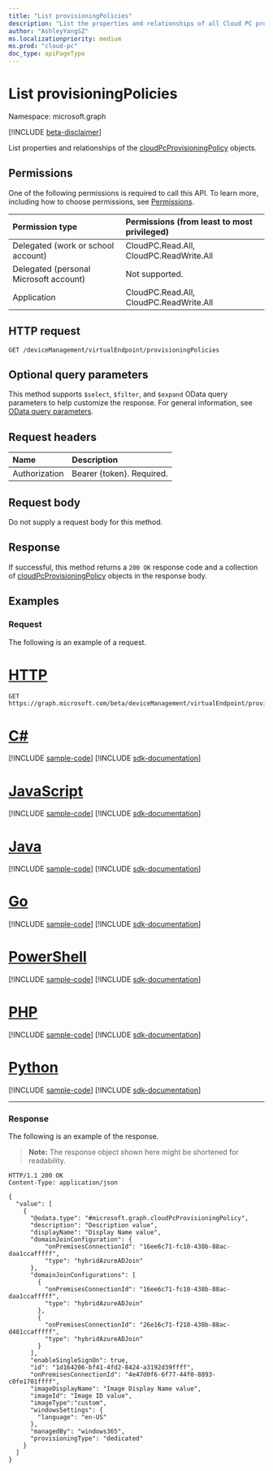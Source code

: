 ```yaml
---
title: "List provisioningPolicies"
description: "List the properties and relationships of all Cloud PC provisioning policies."
author: "AshleyYangSZ"
ms.localizationpriority: medium
ms.prod: "cloud-pc"
doc_type: apiPageType
---
```


# List provisioningPolicies

Namespace: microsoft.graph

[!INCLUDE [beta-disclaimer](../../includes/beta-disclaimer.md)]

List properties and relationships of the [cloudPcProvisioningPolicy](../resources/cloudpcprovisioningpolicy.md) objects.

## Permissions

One of the following permissions is required to call this API. To learn more, including how to choose permissions, see [Permissions](/graph/permissions-reference).

|Permission type|Permissions (from least to most privileged)|
|:---|:---|
|Delegated (work or school account)|CloudPC.Read.All, CloudPC.ReadWrite.All|
|Delegated (personal Microsoft account)|Not supported.|
|Application|CloudPC.Read.All, CloudPC.ReadWrite.All|

## HTTP request

<!-- {
  "blockType": "ignored"
}
-->

``` http
GET /deviceManagement/virtualEndpoint/provisioningPolicies
```

## Optional query parameters

This method supports `$select`, `$filter`, and `$expand` OData query parameters to help customize the response. For general information, see [OData query parameters](/graph/query-parameters).

## Request headers

| Name          | Description               |
| :------------ | :------------------------ |
| Authorization | Bearer {token}. Required. |

## Request body

Do not supply a request body for this method.

## Response

If successful, this method returns a `200 OK` response code and a collection of [cloudPcProvisioningPolicy](../resources/cloudpcprovisioningpolicy.md) objects in the response body.

## Examples

### Request

The following is an example of a request.

# [HTTP](#tab/http)
<!-- {
  "blockType": "request",
  "name": "list_cloudpcprovisioningpolicies"
}
-->

``` http
GET https://graph.microsoft.com/beta/deviceManagement/virtualEndpoint/provisioningPolicies
```

# [C#](#tab/csharp)
[!INCLUDE [sample-code](../includes/snippets/csharp/list-cloudpcprovisioningpolicies-csharp-snippets.md)]
[!INCLUDE [sdk-documentation](../includes/snippets/snippets-sdk-documentation-link.md)]

# [JavaScript](#tab/javascript)
[!INCLUDE [sample-code](../includes/snippets/javascript/list-cloudpcprovisioningpolicies-javascript-snippets.md)]
[!INCLUDE [sdk-documentation](../includes/snippets/snippets-sdk-documentation-link.md)]

# [Java](#tab/java)
[!INCLUDE [sample-code](../includes/snippets/java/list-cloudpcprovisioningpolicies-java-snippets.md)]
[!INCLUDE [sdk-documentation](../includes/snippets/snippets-sdk-documentation-link.md)]

# [Go](#tab/go)
[!INCLUDE [sample-code](../includes/snippets/go/list-cloudpcprovisioningpolicies-go-snippets.md)]
[!INCLUDE [sdk-documentation](../includes/snippets/snippets-sdk-documentation-link.md)]

# [PowerShell](#tab/powershell)
[!INCLUDE [sample-code](../includes/snippets/powershell/list-cloudpcprovisioningpolicies-powershell-snippets.md)]
[!INCLUDE [sdk-documentation](../includes/snippets/snippets-sdk-documentation-link.md)]

# [PHP](#tab/php)
[!INCLUDE [sample-code](../includes/snippets/php/list-cloudpcprovisioningpolicies-php-snippets.md)]
[!INCLUDE [sdk-documentation](../includes/snippets/snippets-sdk-documentation-link.md)]

# [Python](#tab/python)
[!INCLUDE [sample-code](../includes/snippets/python/list-cloudpcprovisioningpolicies-python-snippets.md)]
[!INCLUDE [sdk-documentation](../includes/snippets/snippets-sdk-documentation-link.md)]

---

### Response

The following is an example of the response.

>**Note:** The response object shown here might be shortened for readability.
<!-- {
  "blockType": "response",
  "truncated": true,
  "@odata.type": "microsoft.graph.cloudPcProvisioningPolicy",
  "isCollection": true
}
-->

``` http
HTTP/1.1 200 OK
Content-Type: application/json

{
  "value": [
    {
      "@odata.type": "#microsoft.graph.cloudPcProvisioningPolicy",
      "description": "Description value",
      "displayName": "Display Name value",
      "domainJoinConfiguration": {
          "onPremisesConnectionId": "16ee6c71-fc10-438b-88ac-daa1ccafffff",
          "type": "hybridAzureADJoin"
      },
      "domainJoinConfigurations": [
        {
          "onPremisesConnectionId": "16ee6c71-fc10-438b-88ac-daa1ccafffff",
          "type": "hybridAzureADJoin"
        },
        {
          "onPremisesConnectionId": "26e16c71-f210-438b-88ac-d481ccafffff",
          "type": "hybridAzureADJoin"
        }
      ],
      "enableSingleSignOn": true,
      "id": "1d164206-bf41-4fd2-8424-a3192d39ffff",
      "onPremisesConnectionId": "4e47d0f6-6f77-44f0-8893-c0fe1701ffff",
      "imageDisplayName": "Image Display Name value",
      "imageId": "Image ID value",
      "imageType":"custom",
      "windowsSettings": {
        "language": "en-US"
      },
      "managedBy": "windows365",
      "provisioningType": "dedicated"
    }
  ]
}
```
